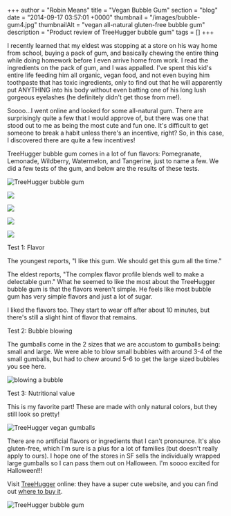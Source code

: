 +++
author = "Robin Means"
title = "Vegan Bubble Gum"
section = "blog"
date = "2014-09-17 03:57:01 +0000"
thumbnail = "/images/bubble-gum4.jpg"
thumbnailAlt = "vegan all-natural gluten-free bubble gum"
description = "Product review of TreeHugger bubble gum"
tags = []
+++

I recently learned that my eldest was stopping at a store on his way home from school, buying a pack of gum, and basically chewing the entire thing while doing homework before I even arrive home from work. I read the ingredients on the pack of gum, and I was appalled. I've spent this kid's entire life feeding him all organic, vegan food, and not even buying him toothpaste that has toxic ingredients, only to find out that he will apparently put ANYTHING into his body without even batting one of his long lush gorgeous eyelashes (he definitely didn't get those from me!).

Soooo...I went online and looked for some all-natural gum. There are surprisingly quite a few that I would approve of, but there was one that stood out to me as being the most cute and fun one. It's difficult to get someone to break a habit unless there's an incentive, right? So, in this case, I discovered there are quite a few incentives!

TreeHugger bubble gum comes in a lot of fun flavors: Pomegranate, Lemonade, Wildberry, Watermelon, and Tangerine, just to name a few. We did a few tests of the gum, and below are the results of these tests.

![TreeHugger bubble gum](/images/bubble-gum1.jpg)

![](/images/Tree-Hugger-Fantasitc-Fruit-2-oz-Bag-Kosher-Vegan.jpg)

![](/images/Tree-Hugger-Citrus-Berry-2-oz-Bag-Kosher-Vegan.jpg)

![](/images/Tree-Hugger-Fantastic-Fruit-8-Count-Kosher-Vegan.jpg)

![](/images/Tree-Hugger-Citrus-Berry-8-count-tube--Kosher-Vegan.jpg)

Test 1: Flavor

The youngest reports, "I like this gum. We should get this gum all the time."

The eldest reports, "The complex flavor profile blends well to make a delectable gum." What he seemed to like the most about the TreeHugger bubble gum is that the flavors weren't simple. He feels like most bubble gum has very simple flavors and just a lot of sugar.

I liked the flavors too. They start to wear off after about 10 minutes, but there's still a slight hint of flavor that remains.



Test 2: Bubble blowing

The gumballs come in the 2 sizes that we are accustom to gumballs being: small and large. We were able to blow small bubbles with around 3-4 of the small gumballs, but had to chew around 5-6 to get the large sized bubbles you see here.

![blowing a bubble](/images/bubble-gum3.jpg)



Test 3: Nutritional value

This is my favorite part! These are made with only natural colors, but they still look so pretty!

![TreeHugger vegan gumballs](/images/bubble-gum5.jpg)

There are no artificial flavors or ingredients that I can't pronounce. It's also gluten-free, which I'm sure is a plus for a lot of families (but doesn't really apply to ours). I hope one of the stores in SF sells the individually wrapped large gumballs so I can pass them out on Halloween. I'm soooo excited for Halloween!!!

Visit [TreeHugger](http://www.treehuggergum.com/) online: they have a super cute website, and you can find out [where to buy it](http://www.treehuggergum.com/store_location.php?page=1).

![TreeHugger bubble gum](/images/bubble-gum1.jpg)

